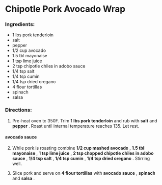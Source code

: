 # Chipotle Pork Avocado Wrap 

### Ingredients: 
* 1 lbs pork tenderloin
*  salt
*  pepper
* 1/2 cup avocado
* 1.5 tbl mayonaise
* 1 tsp lime juice
* 2 tsp chipotle chiles in adobo sauce
* 1/4 tsp salt
* 1/4 tsp cumin
* 1/4 tsp dried oregano
* 4 flour tortillas
*  spinach
*  salsa

### Directions: 
1. Pre-heat oven to 350F. Trim **1 lbs pork tenderloin** and rub with **salt** and **pepper** . Roast until internal temperature reaches 135. Let rest. 

#### avocado sauce
2. While pork is roasting combine **1/2 cup mashed avocado** , **1.5 tbl mayonaise** , **1 tsp lime juice** , **2 tsp chopped chipotle chiles in adobo sauce** , **1/4 tsp salt** , **1/4 tsp cumin** , **1/4 tsp dried oregano** . Stirring well. 


3. Slice pork and serve on **4 flour tortillas** with **avocado sauce** , **spinach** and **salsa** . 

